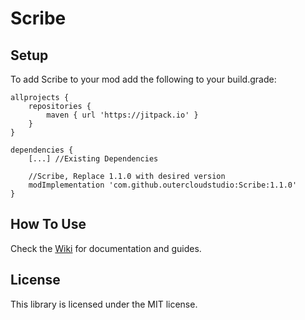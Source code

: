 # Scribe

## Setup

To add Scribe to your mod add the following to your build.grade:

```
allprojects {
	repositories {
		maven { url 'https://jitpack.io' }
	}
}

dependencies {
	[...] //Existing Dependencies

	//Scribe, Replace 1.1.0 with desired version
	modImplementation 'com.github.outercloudstudio:Scribe:1.1.0'
}
```

## How To Use
Check the [Wiki](https://github.com/outercloudstudio/Scribe/wiki) for documentation and guides.

## License

This library is licensed under the MIT license.
